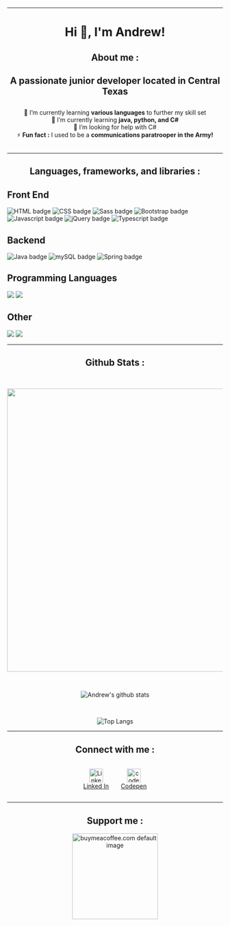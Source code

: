 <style>
  .bold {
    font-weight: bold;
  }

  .center {
    text-align: center;
  }

  .left {
    text-align: left;
  }

  .mt-2 {
    margin-top: 2em;
  }

  .mb-2 {
    margin-bottom: 2em;
  }

  .border {
    border: 1px solid #fff;
  }
</style>

<hr>
<!-- header -->
<h1 class="center">Hi 👋, I'm <span class="bold">Andrew!</span></h1>
<!-- about me -->
<h2 class="center bold">About me :</h2>
<h2 class="center">A passionate junior developer located in Central Texas</h2>
<!-- tidbits -->
<div class="center mt-2"> 🔭 I’m currently learning <span class="bold">various languages</span>  to further my skill set</div>
<div class="center"> 🌱 I’m currently learning <span class="bold">java, python, and C#</span></div>
<div class="center"> 🤔 I’m looking for help with C#</div>
<div class="center mb-2"> ⚡ <span class="bold">Fun fact :</span> I used to be a <span class="bold">communications paratrooper in the Army!</span></div>
<hr>
<!-- * programming details -->
<div>
  <div>
    <h2 class="center bold">Languages, frameworks, and libraries :</h2>
    <h2 class="bold">Front End</h2>
    <p class="left">
      <img src="https://img.shields.io/badge/html%20-%23E34F26.svg?&style=for-the-badge&logo=html5&logoColor=white" alt="HTML badge"/>
      <img src="https://img.shields.io/badge/css%20-%231572B6.svg?&style=for-the-badge&logo=css3&color=264DE4" alt="CSS badge"/>
      <img src="https://img.shields.io/badge/sass%20-%231572B6.svg?&style=for-the-badge&logo=sass3&color=C76494" alt="Sass badge"/>
      <img src="https://img.shields.io/badge/bootstrap%20-%23563D7C.svg?&style=for-the-badge&logo=bootstrap&logoColor=white&color=8815DF" alt="Bootstrap badge"/>
      <img src="https://img.shields.io/badge/javascript%20-%23323330.svg?&style=for-the-badge&logo=javascript" alt="Javascript badge"/>
      <img src="https://img.shields.io/badge/jquery%20-%230769AD.svg?&style=for-the-badge&logo=jquery&logoColor=white" alt="jQuery badge"/>
      <img src="https://img.shields.io/badge/typescript%20-%230769AD.svg?&style=for-the-badge&logo=typescript&logoColor=3178C6&color=000" alt="Typescript badge"/>
    </p>
  </div>
  <div>
    <h2 class="bold">Backend</h2>
    <div>
      <p class="left">
        <img src="https://img.shields.io/badge/java-%23ED8B00.svg?&style=for-the-badge&logo=java&logoColor=white" alt="Java badge"/>
        <img src="https://img.shields.io/badge/mysql-%2300f.svg?&style=for-the-badge&logo=mysql&logoColor=fff&color=159" alt="mySQL badge"/>
        <img src="https://img.shields.io/badge/spring%20-%236DB33F.svg?&style=for-the-badge&logo=spring&logoColor=white" alt="Spring badge"/>
      </p>
    </div>
  </div>
  <div>
    <h2 class="bold">Programming Languages</h2>
    <div>
      <p class="left">
        <img src="https://img.shields.io/badge/python-%23ED8B00.svg?&style=for-the-badge&logo=python&logoColor=blue&color=F7CE43"/>
        <img src="https://img.shields.io/badge/c_sharp-%2300f.svg?&style=for-the-badge&logo=csharp&logoColor=white&color=36018D"/>
      </p>
    </div>
  </div>
    <div>
    <h2 class="bold">Other</h2>
    <div>
      <p class="left">
        <img src="https://img.shields.io/badge/git%20-%236DB33F.svg?&style=for-the-badge&logo=git&logoColor=white&color=f00"/>
        <img src="https://img.shields.io/badge/github%20-%236DB33F.svg?&style=for-the-badge&logo=github&logoColor=white&color=000"/>
      </p>
    </div>
  </div>
</div>
<hr>
<div>
  <h2 class="center bold">Github Stats :</h2>
  </br>
  <p class="center">
    <img width="660" src="https://github-profile-trophy.vercel.app/?username=andrew-neely-82&theme=juicyfresh">
  </p>

&nbsp; <p class="center">
![Andrew's github stats](https://github-readme-stats.vercel.app/api?username=andrew-neely-82&show_icons=true&theme=synthwave&count_private=true&hide=stars,issues)

  </p>

&nbsp; <p class="center">
![Top Langs](https://github-readme-stats.vercel.app/api/top-langs/?username=andrew-neely-82&theme=synthwave&layout=compact)

  </p>
</div>

<hr>

<!-- * Connect with me Section -->
<div class="center">
  <h2 class="bold">Connect with me :</h2>
  <div class="border" style="display: flex; justify-content: center; align-items: space-evenly; margin: 1em 0; padding: 1em; border-radius: 1em;">  
    <div style="display: flex; flex-direction: column; justify-content: center; align-items: center; padding: 0 1em 0 1em;">
      <a href="https://www.linkedin.com/in/andrewneely82" target="_blank" rel="noreferrer">
        <img src="https://raw.githubusercontent.com/danielcranney/readme-generator/main/public/icons/socials/linkedin.svg" width="32" height="32" alt="LinkedIn"/>
      </a>
      <span><a href="https://www.codepen.io/Andrew-Neely-82" target="_blank" rel="noreferrer">Linked In</a></span>
    </div>
    <div style="display: flex; flex-direction: column; justify-content: center; align-items: center; padding: 0 1em 0 1em;">
      <a href="https://www.codepen.io/Andrew-Neely-82" target="_blank" rel="noreferrer">
        <img src="https://raw.githubusercontent.com/danielcranney/readme-generator/main/public/icons/socials/codepen-dark.svg" width="32" height="32" alt="codepen image"/>
      </a>
      <span><a href="https://www.codepen.io/Andrew-Neely-82" target="_blank" rel="noreferrer">Codepen</a></span>
    </div>
  </div>
</div>
<hr>

<div class="center">
  <h2 class="bold">Support me :</h2>
  <div style="margin: 1em 0;">
    <a href="https://www.buymeacoffee.com/AndrewNeely82">
      <img src="https://cdn.buymeacoffee.com/buttons/v2/default-yellow.png" width="200" alt="buymeacoffee.com default image"/>
    </a>
  </div>
</div>

<!-- ### Hi there 👋

<!--
**Andrew-Neely-82/Andrew-Neely-82** is a ✨ _special_ ✨ repository because its `README.md` (this file) appears on your GitHub profile.

Here are some ideas to get you started:

- 🔭 I’m currently working on ...
- 🌱 I’m currently learning ...
- 👯 I’m looking to collaborate on ...
- 🤔 I’m looking for help with C#
- 💬 Ask me about ...
- 📫 How to reach me: ...
- 😄 Pronouns: ...
- ⚡ Fun fact: ...
-->

<!-- <p class="center"> <img src="https://komarev.com/ghpvc/?username=andrew-neely-82&label=Profile%20views&color=0e75b6&style=flat" alt="andrew-neely-82" /> </p>
</br> -->
<!-- </br> -->
<!-- <p class="center">
  <a href="https://twitter.com/" target="blank">
    <img src="https://img.shields.io/twitter/follow/?logo=twitter&style=for-the-badge" alt="" />
  </a>
</p> -->

<!-- ! reference stuff for readme -->

<!-- ? contributions streak -->
<!-- <p class="center">
  <img class="center" src="https://github-readme-streak-stats.herokuapp.com/?user=andrew-neely-82&" alt="andrew-neely-82" />
</p> -->

<!-- <div>
  <p align="start">
    * HTML
    <a href="https://www.w3.org/html/" target="_blank" rel="noreferrer">
      <img src="https://raw.githubusercontent.com/devicons/devicon/master/icons/html5/html5-original-wordmark.svg" alt="html5" width="40" height="40"/>
    </a>
    * CSS
    <a href="https://www.w3schools.com/css/" target="_blank" rel="noreferrer">
      <img src="https://raw.githubusercontent.com/devicons/devicon/master/icons/css3/css3-original-wordmark.svg" alt="css3" width="40" height="40"/>
    </a>
    * Bootstrap
    <a href="https://getbootstrap.com" target="_blank" rel="noreferrer">
      <img src="https://raw.githubusercontent.com/devicons/devicon/master/icons/bootstrap/bootstrap-plain-wordmark.svg" alt="bootstrap" width="40" height="40"/>
    </a>
    * Javascript
    <a href="https://developer.mozilla.org/en-US/docs/Web/JavaScript" target="_blank" rel="noreferrer">
      <img src="https://raw.githubusercontent.com/devicons/devicon/master/icons/javascript/javascript-original.svg" alt="javascript" width="40" height="40"/>
    </a>
    * jQuery
    <a href="https://jquery.com" target="_blank" rel="noreferrer">
      <img src="https://raw.githubusercontent.com/devicons/devicon/master/icons/jquery/jquery-original-wordmark.svg" alt="jquery" width="40" height="40"/>
    </a>
    * Typescript
    <a href="https://www.typescriptlang.org/" target="_blank" rel="noreferrer">
      <img src="https://raw.githubusercontent.com/devicons/devicon/master/icons/typescript/typescript-original.svg" alt="typescript" width="40" height="40"/>
    </a>
  </p>
</div> -->

<!-- <h2 align="start">Backend</h2>
<div>
  <p align="start">
    * Java
    <a href="https://www.java.com" target="_blank" rel="noreferrer">
      <img src="https://raw.githubusercontent.com/devicons/devicon/master/icons/java/java-original.svg" alt="java" width="40" height="40"/>
    </a>
    * mongoDB
    <a href="https://www.mongodb.com/" target="_blank" rel="noreferrer">
      <img src="https://raw.githubusercontent.com/devicons/devicon/master/icons/mongodb/mongodb-original-wordmark.svg" alt="mongodb" width="40" height="40"/>
    </a>
    * mySQL
    <a href="https://www.mysql.com/" target="_blank" rel="noreferrer">
      <img src="https://raw.githubusercontent.com/devicons/devicon/master/icons/mysql/mysql-original-wordmark.svg" alt="mysql" width="40" height="40"/>
    </a>
  </p>
</div> -->

<!-- <h2 align="start">Other</h2>
<div align="start">
  * Python
  <a href="https://www.python.org" target="_blank" rel="noreferrer">
    <img src="https://raw.githubusercontent.com/devicons/devicon/master/icons/python/python-original.svg" alt="python" width="40" height="40"/>
  </a>
  * C#
  <a href="https://www.w3schools.com/cs/" target="_blank" rel="noreferrer">
    <img src="https://raw.githubusercontent.com/devicons/devicon/master/icons/csharp/csharp-original.svg" alt="csharp" width="40" height="40"/>
  </a>
  * Git
  <a href="https://git-scm.com/" target="_blank" rel="noreferrer">
      <img src="https://www.vectorlogo.zone/logos/git-scm/git-scm-icon.svg" alt="git" width="40" height="40"/>
  </a>
</div> -->

<!-- github stats -->
<!-- <p class="center">
  <img class="center" src="https://github-readme-stats.vercel.app/api/top-langs?username=andrew-neely-82&show_icons=true&locale=en&layout=compact" alt="andrew-neely-82" />
</p> -->
